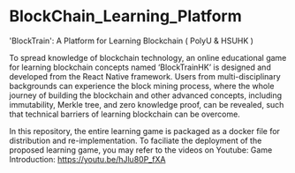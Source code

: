 # BlockChain_Learning_Platform
'BlockTrain': A Platform for Learning Blockchain ( PolyU &amp; HSUHK )

To spread knowledge of blockchain technology, an online educational game for learning blockchain concepts named ‘BlockTrainHK’ is designed and developed from the React Native framework. Users from multi-disciplinary backgrounds can experience the block mining process, where the whole journey of building the blockchain and other advanced concepts, including immutability, Merkle tree, and zero knowledge proof, can be revealed, such that technical barriers of learning blockchain can be overcome. 

In this repository, the entire learning game is packaged as a docker file for distribution and re-implementation. 
To faciliate the deployment of the proposed learning game, you may refer to the videos on Youtube: 
Game Introduction: https://youtu.be/hJlu80P_fXA

